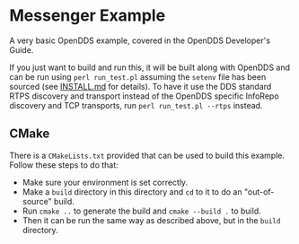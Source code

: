 # Messenger Example

A very basic OpenDDS example, covered in the OpenDDS Developer's Guide.

If you just want to build and run this, it will be built along with OpenDDS and
can be run using `perl run_test.pl` assuming the `setenv` file has been sourced
(see [INSTALL.md](../../../INSTALL.md) for details). To have it use the DDS
standard RTPS discovery and transport instead of the OpenDDS specific InfoRepo
discovery and TCP transports, run `perl run_test.pl --rtps` instead.

## CMake

There is a `CMakeLists.txt` provided that can be used to build this example.
Follow these steps to do that:
 - Make sure your environment is set correctly.
 - Make a `build` directory in this directory and `cd` to it to do an
   "out-of-source" build.
 - Run `cmake ..` to generate the build and `cmake --build .` to build.
 - Then it can be run the same way as described above, but in the `build`
   directory.
